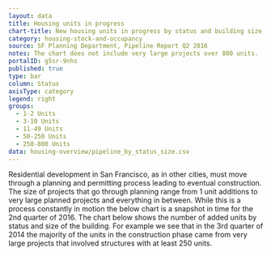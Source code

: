 ```yaml
---
layout: data
title: Housing units in progress
chart-title: New housing units in progress by status and building size, 2016 Q2
category: housing-stock-and-occupancy
source: SF Planning Department, Pipeline Report Q2 2016
notes: The chart does not include very large projects over 800 units.
portalID: g5sr-9nhs
published: true
type: bar
column: Status
axisType: category
legend: right
groups:
  - 1-2 Units
  - 3-10 Units
  - 11-49 Units
  - 50-250 Units
  - 250-800 Units
data: housing-overview/pipeline_by_status_size.csv
---
```

Residential development in San Francisco, as in other cities, must move through a planning and permitting process leading to eventual construction.  The size of projects that go through planning range from 1 unit additions to very large planned projects and everything in between. While this is a process constantly in motion the below chart is a snapshot in time for the 2nd quarter of 2016.  The chart below shows the number of added units by status and size of the building.  For example we see that in the 3rd quarter of 2014 the majority of the units in the construction phase came from very large projects that involved structures with at least 250 units. 
